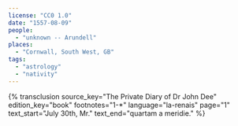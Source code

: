 ```yaml
---
license: "CC0 1.0"
date: "1557-08-09"
people:
  - "unknown -- Arundell"
places:
  - "Cornwall, South West, GB"
tags:
  - "astrology"
  - "nativity"
---
```

{% transclusion
  source_key="The Private Diary of Dr John Dee"
  edition_key="book"
  footnotes="1-*"
  language="la-renais"
  page="1"
  text_start="July 30th, Mr."
  text_end="quartam a meridie."
%}
